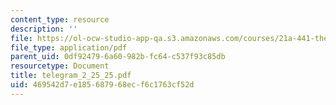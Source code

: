 ```yaml
---
content_type: resource
description: ''
file: https://ol-ocw-studio-app-qa.s3.amazonaws.com/courses/21a-441-the-conquest-of-america-spring-2004/469542d7e185687968ecf6c1763cf52d_telegram_2_25_25.pdf
file_type: application/pdf
parent_uid: 0df92479-6a60-982b-fc64-c537f93c85db
resourcetype: Document
title: telegram_2_25_25.pdf
uid: 469542d7-e185-6879-68ec-f6c1763cf52d
---
```

